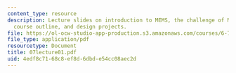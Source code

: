 ```yaml
---
content_type: resource
description: Lecture slides on introduction to MEMS, the challenge of MEMS design,
  course outline, and design projects.
file: https://ol-ocw-studio-app-production.s3.amazonaws.com/courses/6-777j-design-and-fabrication-of-microelectromechanical-devices-spring-2007/4edf8c7168c8ef8d6dbde54cc08aec2d_07lecture01.pdf
file_type: application/pdf
resourcetype: Document
title: 07lecture01.pdf
uid: 4edf8c71-68c8-ef8d-6dbd-e54cc08aec2d
---
```

